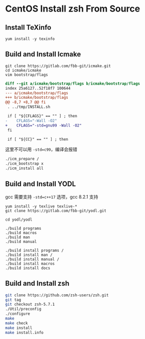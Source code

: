 # CentOS Install zsh From Source

## Install TeXinfo

```
yum install -y texinfo
```

## Build and Install Icmake

```
git clone https://gitlab.com/fbb-git/icmake.git
cd icmake/icmake
vim bootstrap/flags
```

```diff
diff --git a/icmake/bootstrap/flags b/icmake/bootstrap/flags
index 25a6127..52f18f7 100644
--- a/icmake/bootstrap/flags
+++ b/icmake/bootstrap/flags
@@ -8,7 +8,7 @@ fi
 . ../tmp/INSTALL.sh

 if [ "${CFLAGS}" == "" ] ; then
-    CFLAGS="-Wall -O2"
+    CFLAGS="-std=gnu99 -Wall -O2"
 fi

 if [ "${CC}" == "" ] ; then
```

这里不可以用 `-std=c99`，编译会报错

```bash
./icm_prepare /
./icm_bootstrap x
./icm_install all
```

## Build and Install YODL

gcc 需要支持 `-std=c++17` 选项，gcc 8.2.1 支持

```
yum install -y texlive texlive-*
git clone https://gitlab.com/fbb-git/yodl.git

cd yodl/yodl

./build programs
./build macros
./build man
./build manual

./build install programs /
./build install man /
./build install manual /
./build install macros
./build install docs
```

## Build and Install zsh

```bash
git clone https://github.com/zsh-users/zsh.git
git tag
git checkout zsh-5.7.1
./Util/preconfig
./configure
make
make check
make install
make install.info
```

